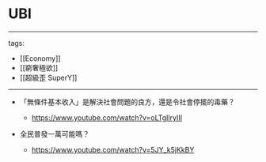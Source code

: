 # UBI

---
tags:
  - [[Economy]]
  - [[窮奢極欲]]
  - [[超級歪 SuperY]]
---

* 「無條件基本收入」是解決社會問題的良方，還是令社會停擺的毒藥？
  * https://www.youtube.com/watch?v=oLTgIlryIII

* 全民普發一萬可能嗎？
  * https://www.youtube.com/watch?v=5JY_k5jKkBY

